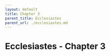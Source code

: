 ```yaml
---
layout: default
title: Chapter 3
parent_title: Ecclesiastes
parent_url: ./ecclesiastes.md
---
```


# Ecclesiastes - Chapter 3
